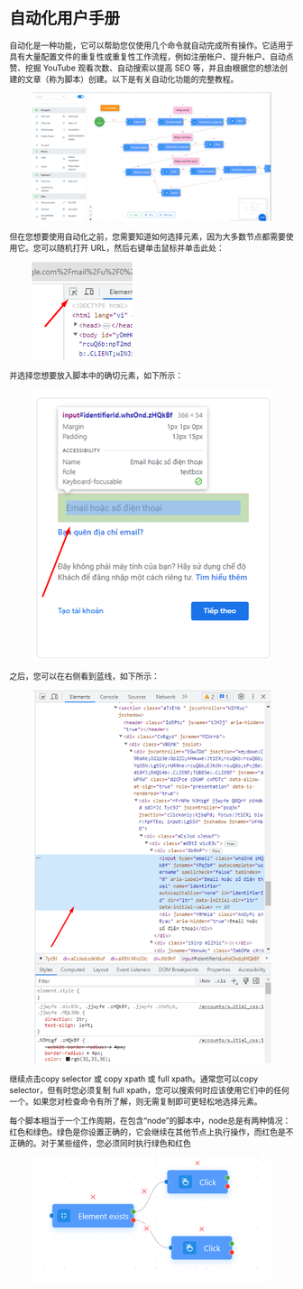 # 自动化用户手册

自动化是一种功能，它可以帮助您仅使用几个命令就自动完成所有操作。它适用于具有大量配置文件的重复性或重复性工作流程，例如注册帐户、提升帐户、自动点赞、挖掘 YouTube 观看次数、自动搜索以提高 SEO 等，并且由根据您的想法创建的文章（称为脚本）创建。以下是有关自动化功能的完整教程。

<figure><img src="../.gitbook/assets/image (123).png" alt=""><figcaption></figcaption></figure>

但在您想要使用自动化之前，您需要知道如何选择元素，因为大多数节点都需要使用它。您可以随机打开 URL，然后右键单击鼠标并单击此处：

<figure><img src="../.gitbook/assets/image (124).png" alt=""><figcaption></figcaption></figure>

并选择您想要放入脚本中的确切元素，如下所示：

<figure><img src="../.gitbook/assets/image (125).png" alt=""><figcaption></figcaption></figure>

之后，您可以在右侧看到蓝线，如下所示：

<figure><img src="../.gitbook/assets/image (126).png" alt=""><figcaption></figcaption></figure>

继续点击copy selector 或 copy xpath 或 full xpath。通常您可以copy selector，但有时您必须复制 full xpath，您可以搜索何时应该使用它们中的任何一个。如果您对检查命令有所了解，则无需复制即可更轻松地选择元素。

每个脚本相当于一个工作周期，在包含“node”的脚本中，node总是有两种情况：红色和绿色。绿色是你设置正确的，它会继续在其他节点上执行操作，而红色是不正确的。对于某些组件，您必须同时执行绿色和红色

<figure><img src="../.gitbook/assets/image (127).png" alt=""><figcaption></figcaption></figure>
